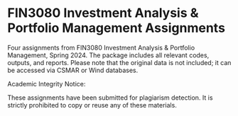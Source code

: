 # FIN3080 Investment Analysis & Portfolio Management Assignments

Four assignments from FIN3080 Investment Analysis & Portfolio Management, Spring 2024. The package includes all relevant codes, outputs, and reports. Please note that the original data is not included; it can be accessed via CSMAR or Wind databases.

Academic Integrity Notice:

These assignments have been submitted for plagiarism detection. It is strictly prohibited to copy or reuse any of these materials.

